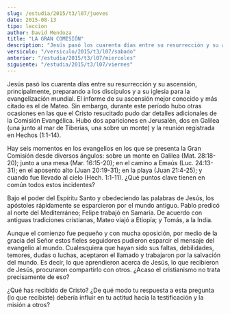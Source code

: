 ```yaml
---
slug: /estudia/2015/t3/l07/jueves
date: 2015-08-13
tipo: leccion
author: David Mendoza
title: "LA GRAN COMISIÓN"
description: "Jesús pasó los cuarenta días entre su resurrección y su ascensión, principalmente, preparando a los discípulos y a su iglesia para la evangelización mundial. El informe de su ascensión mejor conocido y más citado es el de Mateo."
versiculo: "/versiculo/2015/t3/l07/sabado"
anterior: "/estudia/2015/t3/l07/miercoles"
siguiente: "/estudia/2015/t3/l07/viernes"
---
```


Jesús pasó los cuarenta días entre su resurrección y su ascensión, principalmente, preparando a los discípulos y a su iglesia para la evangelización mundial. El informe de su ascensión mejor conocido y más citado es el de Mateo. Sin embargo, durante este período hubo otras ocasiones en las que el Cristo resucitado pudo dar detalles adicionales de la Comisión Evangélica. Hubo dos apariciones en Jerusalén, dos en Galilea (una junto al mar de Tiberias, una sobre un monte) y la reunión registrada en Hechos (1:1-14).

Hay seis momentos en los evangelios en los que se presenta la Gran Comisión desde diversos ángulos: sobre un monte en Galilea (Mat. 28:18-20); junto a una mesa (Mar. 16:15-20); en el camino a Emaús (Luc. 24:13-31); en el aposento alto (Juan 20:19-31); en la playa (Juan 21:4-25); y cuando fue llevado al cielo (Hech. 1:1-11). ¿Qué puntos clave tienen en común todos estos incidentes?

Bajo el poder del Espíritu Santo y obedeciendo las palabras de Jesús, los apóstoles rápidamente se esparcieron por el mundo antiguo. Pablo predicó al norte del Mediterráneo; Felipe trabajó en Samaria. De acuerdo con antiguas tradiciones cristianas, Mateo viajó a Etiopía; y Tomás, a la India.

Aunque el comienzo fue pequeño y con mucha oposición, por medio de la gracia del Señor estos fieles seguidores pudieron esparcir el mensaje del evangelio al mundo. Cualesquiera que hayan sido sus faltas, debilidades, temores, dudas o luchas, aceptaron el llamado y trabajaron por la salvación del mundo. Es decir, lo que aprendieron acerca de Jesús, lo que recibieron de Jesús, procuraron compartirlo con otros. ¿Acaso el cristianismo no trata precisamente de eso?

¿Qué has recibido de Cristo? ¿De qué modo tu respuesta a esta pregunta (lo que recibiste) debería influir en tu actitud hacia la testificación y la misión a otros?
